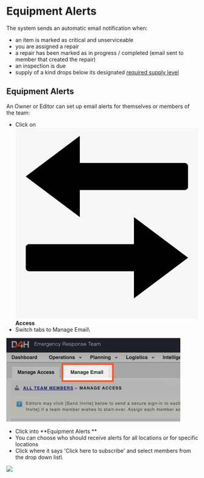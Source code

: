 # Equipment Alerts

The system sends an automatic email notification when:

* an item is marked as critical and unserviceable
* you are assigned a repair
* a repair has been marked as in progress / completed (email sent to member that created the repair)
* an inspection is due
* supply of a kind drops below its designated [required supply level](../../equipment-management/untitled/disposable-equipment/supply-levels/required-supply-levels.md)

## Equipment Alerts

An Owner or Editor can set up email alerts for themselves or members of the team:

* Click on ![](../../.gitbook/assets/access.png) **Access**
* Switch tabs to Manage Email\


![](<../../.gitbook/assets/manage email.png>)

* Click into **Equipment Alerts **
* You can choose who should receive alerts for all locations or for specific locations
* Click where it says 'Click here to subscribe' and select members from the drop down list\


![](<../../.gitbook/assets/click here to subscribe.gif>)
